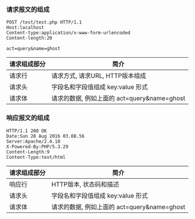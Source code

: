 ### 请求报文的组成
```
POST /test/test.php HTTP/1.1	
Host:localhost								
Content-type:application/x-www-form-urlencoded
Content-length:20

act=query&name=ghost
```

| 请求组成部分| 简介|
| ------------- | ------------- |
| 请求行| 请求方式, 请求URL, HTTP版本组成 |
| 请求头| 字段名和字段值组成  key:value 形式|
| 请求体 | 请求的数据, 例如上面的 act=query&name=ghost |


### 响应报文的组成
```
HTTP/1.1 200 OK	
Date:Sun 28 Aug 2016 03.08.56
Server:Apache/2.4.10
X-Powered-By:PHP/5.3.29
Content-Length:9				
Content-Type:text/html
```

| 请求组成部分| 简介|
| ------------- | ------------- |
| 响应行| HTTP版本, 状态码和描述 |
| 请求头| 字段名和字段值组成  key:value 形式|
| 请求体 | 请求的数据, 例如上面的 act=query&name=ghost |


